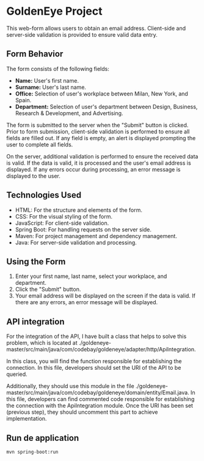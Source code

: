 # GoldenEye Project 

This web-form allows users to obtain an email address. Client-side and server-side validation is provided to ensure valid data entry.

## Form Behavior

The form consists of the following fields:

- **Name:** User's first name.
- **Surname:** User's last name.
- **Office:** Selection of user's workplace between Milan, New York, and Spain.
- **Department:** Selection of user's department between Design, Business, Research & Development, and Advertising.

The form is submitted to the server when the "Submit" button is clicked. Prior to form submission, client-side validation is performed to ensure all fields are filled out. If any field is empty, an alert is displayed prompting the user to complete all fields.

On the server, additional validation is performed to ensure the received data is valid. If the data is valid, it is processed and the user's email address is displayed. If any errors occur during processing, an error message is displayed to the user.

## Technologies Used

- HTML: For the structure and elements of the form.
- CSS: For the visual styling of the form.
- JavaScript: For client-side validation.
- Spring Boot: For handling requests on the server side.
- Maven: For project management and dependency management.
- Java: For server-side validation and processing.

## Using the Form

1. Enter your first name, last name, select your workplace, and department.
2. Click the "Submit" button.
3. Your email address will be displayed on the screen if the data is valid. If there are any errors, an error message will be displayed.

## API integration  

For the integration of the API, I have built a class that helps to solve this problem, which is located at ./goldeneye-master/src/main/java/com/codebay/goldeneye/adapter/http/ApiIntegration.

In this class, you will find the function responsible for establishing the connection. In this file, developers should set the URI of the API to be queried.

Additionally, they should use this module in the file ./goldeneye-master/src/main/java/com/codebay/goldeneye/domain/entity/Email.java. In this file, developers can find commented code responsible for establishing the connection with the ApiIntegration module. Once the URI has been set (previous step), they should uncomment this part to achieve implementation.


## Run de application

    mvn spring-boot:run

